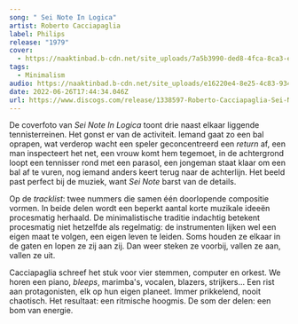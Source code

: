```yaml
---
song: " Sei Note In Logica"
artist: Roberto Cacciapaglia
label: Philips
release: "1979"
cover:
  - https://naaktinbad.b-cdn.net/site_uploads/7a5b3990-ded8-4fca-8ca3-ee0cd45a689d.jpg
tags:
  - Minimalism
audio: https://naaktinbad.b-cdn.net/site_uploads/e16220e4-8e25-4c83-9346-c82dbccc5997.mp3
date: 2022-06-26T17:44:34.046Z
url: https://www.discogs.com/release/1338597-Roberto-Cacciapaglia-Sei-Note-In-Logica
---
```

De coverfoto van *Sei Note In Logica* toont drie naast elkaar liggende tennisterreinen. Het gonst er van de activiteit. Iemand gaat zo een bal oprapen, wat verderop wacht een speler geconcentreerd een *return* af, een man inspecteert het net, een vrouw komt hem tegemoet, in de achtergrond loopt een tennisser rond met een parasol, een jongeman staat klaar om een bal af te vuren, nog iemand anders keert terug naar de achterlijn. Het beeld past perfect bij de muziek, want *Sei Note* barst van de details. 

Op de *tracklist*: twee nummers die samen één doorlopende compositie vormen. In beide delen wordt een beperkt aantal korte muzikale ideeën procesmatig herhaald. De minimalistische traditie indachtig betekent procesmatig niet hetzelfde als regelmatig: de instrumenten lijken wel een eigen maat te volgen, een eigen leven te leiden. Soms houden ze elkaar in de gaten en lopen ze zij aan zij. Dan weer steken ze voorbij, vallen ze aan, vallen ze uit.

Cacciapaglia schreef het stuk voor vier stemmen, computer en orkest. We horen een piano, *bleeps*, marimba's, vocalen, blazers, strijkers... Een rist aan protagonisten, elk op hun eigen planeet. Immer prikkelend, nooit chaotisch. Het resultaat: een ritmische hoogmis. De som der delen: een bom van energie.